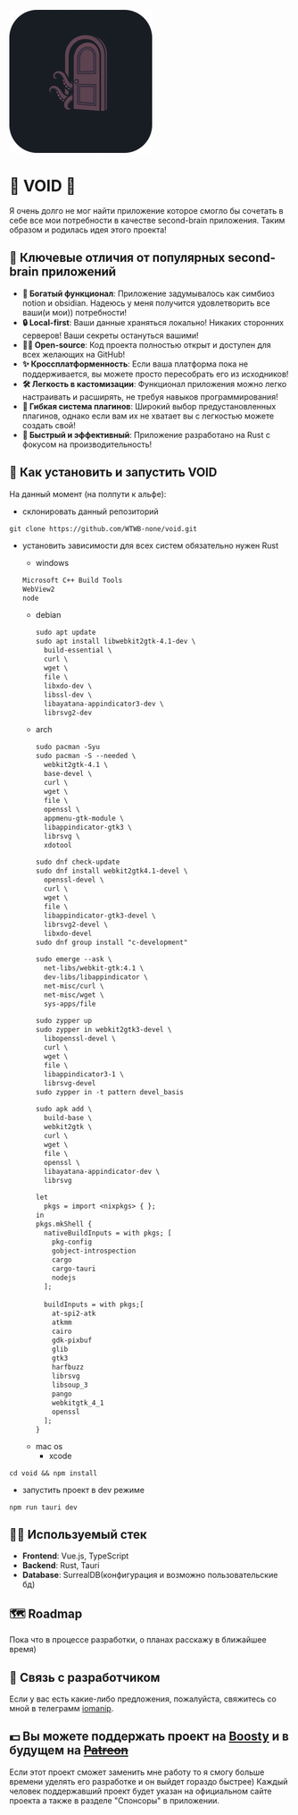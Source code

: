 ![alt](https://github.com/WTWB-none/mindbreaker/blob/main/src-tauri/icons/128x128@2x.png?raw=true)

# 🧠 VOID 🧠

Я очень долго не мог найти приложение которое смогло бы сочетать в себе все мои потребности в качестве second-brain приложения. Таким образом и родилась идея этого проекта!

## 🔑 Ключевые отличия от популярных second-brain приложений

- **🔮 Богатый функционал**: Приложение задумывалось как симбиоз notion и obsidian. Надеюсь у меня получится удовлетворить все ваши(и мои)) потребности!
- **🔒 Local-first**: Ваши данные храняться локально! Никаких сторонних серверов! Ваши секреты остануться вашими!
- **⛓️‍💥 Open-source**: Код проекта полностью открыт и доступен для всех желающих на GitHub!
- **✨ Кроссплатформенность**: Если ваша платформа пока не поддерживается, вы можете просто пересобрать его из исходников!
- **🛠️ Легкость в кастомизации**: Функционал приложения можно легко настраивать и расширять, не требуя навыков программирования!
- **💪 Гибкая система плагинов**: Широкий выбор предустановленных плагинов, однако если вам их не хватает вы с легкостью можете создать свой!
- **🚀 Быстрый и эффективный**: Приложение разработано на Rust с фокусом на производительность!

## 📝 Как установить и запустить VOID 

На данный момент (на полпути к альфе):

- склонировать данный репозиторий

```
git clone https://github.com/WTWB-none/void.git
```

- установить зависимости
  для всех систем обязательно нужен Rust
  
  -  windows
    ```
    Microsoft C++ Build Tools
    WebView2
    node
    ```
  - debian
    ``` 
    sudo apt update
    sudo apt install libwebkit2gtk-4.1-dev \
      build-essential \
      curl \
      wget \
      file \
      libxdo-dev \
      libssl-dev \
      libayatana-appindicator3-dev \
      librsvg2-dev
    ```
  - arch
    ``` arch
    sudo pacman -Syu
    sudo pacman -S --needed \
      webkit2gtk-4.1 \
      base-devel \
      curl \
      wget \
      file \
      openssl \
      appmenu-gtk-module \
      libappindicator-gtk3 \
      librsvg \
      xdotool
    ```
    ``` fedora
    sudo dnf check-update
    sudo dnf install webkit2gtk4.1-devel \
      openssl-devel \
      curl \
      wget \
      file \
      libappindicator-gtk3-devel \
      librsvg2-devel \
      libxdo-devel
    sudo dnf group install "c-development"
    ```
    ``` gentoo
    sudo emerge --ask \
      net-libs/webkit-gtk:4.1 \
      dev-libs/libappindicator \
      net-misc/curl \
      net-misc/wget \
      sys-apps/file
    ```
    ``` openSUSE
    sudo zypper up
    sudo zypper in webkit2gtk3-devel \
      libopenssl-devel \
      curl \
      wget \
      file \
      libappindicator3-1 \
      librsvg-devel
    sudo zypper in -t pattern devel_basis
    ```
    ``` Alpine
    sudo apk add \
      build-base \
      webkit2gtk \
      curl \
      wget \
      file \
      openssl \
      libayatana-appindicator-dev \
      librsvg
    ```
    ``` NixOS
    let
      pkgs = import <nixpkgs> { };
    in
    pkgs.mkShell {
      nativeBuildInputs = with pkgs; [
        pkg-config
        gobject-introspection
        cargo
        cargo-tauri
        nodejs
      ];
    
      buildInputs = with pkgs;[
        at-spi2-atk
        atkmm
        cairo
        gdk-pixbuf
        glib
        gtk3
        harfbuzz
        librsvg
        libsoup_3
        pango
        webkitgtk_4_1
        openssl
      ];
    }
    ```
  - mac os
    - xcode
```
cd void && npm install
```

- запустить проект в dev режиме

```
npm run tauri dev
```

## 🧑‍💻 Используемый стек

- **Frontend**: Vue.js, TypeScript
- **Backend**: Rust, Tauri
- **Database**: SurrealDB(конфигурация и возможно пользовательские бд)

## 🗺️ Roadmap

Пока что в процессе разработки, о планах расскажу в ближайшее время)

## 📝 Связь с разработчиком

Если у вас есть какие-либо предложения, пожалуйста, свяжитесь со мной в телеграмм [iomanip](https://t.me/GhostOfTranshumanist).

## 💵 Вы можете поддержать проект на [Boosty](https://boosty.to/transhumanistdream) и в будущем на ~~[Patreon](...)~~

Если этот проект сможет заменить мне работу то я смогу больше времени уделять его разработке и он выйдет гораздо быстрее)
Каждый человек поддержавший проект будет указан на официальном сайте проекта а также в разделе "Спонсоры" в приложении.

